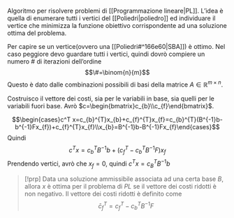 Algoritmo per risolvere problemi di [[Programmazione lineare|PL]].
L’idea è quella di enumerare tutti i vertici del [[Poliedri|poliedro]] ed individuare il vertice che minimizza la funzione obiettivo corrispondente ad una soluzione ottima del problema.

Per capire se un vertice(ovvero una [[Poliedri#^166e60|SBA]]) è ottimo.
Nel caso peggiore devo guardare tutti i vertici, quindi dovrò compiere un numero $\#$ di iterazioni dell’ordine
$$\#=\binom{n}{m}$$
Questo è dato dalle combinazioni possibili di basi della matrice $A\in \mathbb{R}^{m\times n}$. 

Costruisco il vettore dei costi, sia per le variabili in base, sia quelli per le variabili fuori base. Avrò $c=\begin{bmatrix}c_{b}\\c_{f}\end{bmatrix}$.

$$\begin{cases}c^T x=c_{b}^{T}x_{b}+c_{f}^{T}x_{f}=c_{b}^{T}(B^{-1}b-b^{-1}Fx_{f})+c_{f}^{T}x_{f}\\x_{b}=B^{-1}b-B^{-1}Fx_{f}\end{cases}$$
Quindi $$c^{T}x=c_{b}^{T}B^{-1}b+(c_{f}^{T}-c_{b}^{T}B^{-1}F)x_{f}$$
Prendendo vertici, avrò che $x_{f}=0$, quindi $c^T x=c_{B}^{T}B^{-1}b$

>[!prp]
>Data una soluzione ammissibile associata ad una certa base $B$, allora $x$ è ottima per il problema di $PL$ se il vettore dei costi ridotti è non negativo.
>Il vettore dei costi ridotti è definito come
>$$\bar{c}_f^{T}=c_{f}^{T}-c_{b}^{T}B^{-1}F$$
>